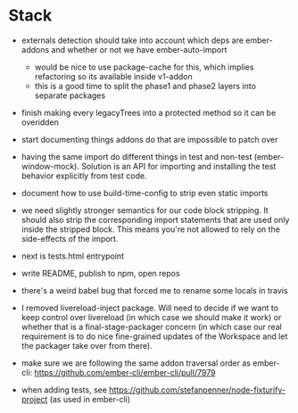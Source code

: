 # Stack
 - externals detection should take into account which deps are ember-addons and whether or not we have ember-auto-import
    - would be nice to use package-cache for this, which implies refactoring so its available inside v1-addon
    - this is a good time to split the phase1 and phase2 layers into separate packages
 - finish making every legacyTrees into a protected method so it can be overidden
 - start documenting things addons do that are impossible to patch over
  - having the same import do different things in test and non-test
    (ember-window-mock). Solution is an API for importing and installing the
    test behavior explicitly from test code.
 - document how to use build-time-config to strip even static imports
  - we need slightly stronger semantics for our code block stripping. It should also strip the corresponding import statements that are used only inside the stripped block. This means you're not allowed to rely on the side-effects of the import.

 - next is tests.html entrypoint
 - write README, publish to npm, open repos
 - there's a weird babel bug that forced me to rename some locals in travis
 - I removed livereload-inject package. Will need to decide if we want to keep control over livereload (in which case we should make it work) or whether that is a final-stage-packager concern (in which case our real requirement is to do nice fine-grained updates of the Workspace and let the packager take over from there).
 - make sure we are following the same addon traversal order as ember-cli: https://github.com/ember-cli/ember-cli/pull/7979
 - when adding tests, see https://github.com/stefanpenner/node-fixturify-project (as used in ember-cli)


